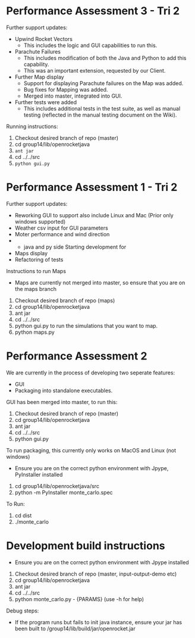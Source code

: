 # Performance Assessment 3 - Tri 2
Further support updates: 
- Upwind Rocket Vectors
	- This includes the logic and GUI capabilities to run this. 
- Parachute Failures
	-  This includes modification of both the Java and Python to add this capability.
	- This was an important extension, requested by our Client.
- Further Map display
	- Support for displaying Parachute failures on the Map was added.
	- Bug fixes for Mapping was added.
	- Merged into master, integrated into GUI.
- Further tests were added
	- This includes additional tests in the test suite, as well as manual testing (reflected in the manual testing document  on the Wiki).

Running instructions:
1. Checkout desired branch of repo (master)
2. cd group14/lib/openrocketjava
3. `ant jar`
4. cd ../../src
5. `python gui.py`


# Performance Assessment 1 - Tri 2
Further support updates: 
- Reworking GUI to support also include Linux and Mac (Prior only windows supported)
- Weather csv input for GUI parameters
- Moter performance and wind direction 
- - java and py side
Starting development for 
- Maps display
- Refactoring of tests
 
Instructions to run Maps
- Maps are currently not merged into master, so ensure that you are on the maps branch
1. Checkout desired branch of repo (maps)
2. cd group14/lib/openrocketjava
3. ant jar
4. cd ../../src
5. python gui.py to run the simulations that you want to map. 
6. python maps.py

# Performance Assessment 2 

We are currently in the process of developing two seperate features:
- GUI
- Packaging into standalone executables.
 
GUI has been merged into master, to run this:
1. Checkout desired branch of repo (master)
2. cd group14/lib/openrocketjava
3. ant jar
4. cd ../../src
5. python gui.py

To run packaging, this currently only works on MacOS and Linux (not windows)
- Ensure you are on the correct python environment with Jpype, PyInstaller installed
1. cd group14/lib/openrocketjava/src
2. python -m PyInstaller monte_carlo.spec

To Run:
1. cd dist
2. ./monte_carlo

# Development build instructions

- Ensure you are on the correct python environment with Jpype installed

1. Checkout desired branch of repo (master, input-output-demo etc)
2. cd group14/lib/openrocketjava
3. ant jar
4. cd ../../src
5. python monte_carlo.py - {PARAMS} (use -h for help)

Debug steps:

- If the program runs but fails to init java instance, ensure your jar has been built to /group14/lib/build/jar/openrocket.jar